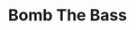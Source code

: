 ---
title: "Bomb The Bass"
summary: "English musician and producer of electronic music Tim Simenon. With ‘Beat Dis’, Bomb The Bass helped mould late 1980s acid house. Tim Simenon, has led the group through a number of different incarnations. More recently Bomb The Bass have settled as a duo, vocalist Paul Conboy providing lyrical complements to Simenon’s productions."
image: "bomb-the-bass.jpg"
---